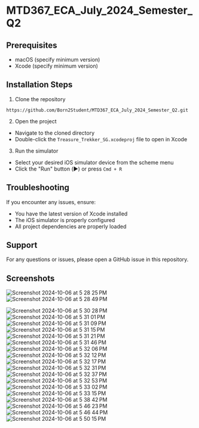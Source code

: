 # MTD367_ECA_July_2024_Semester_Q2

## Prerequisites
- macOS (specify minimum version)
- Xcode (specify minimum version)

## Installation Steps
1. Clone the repository
```
https://github.com/Born2Student/MTD367_ECA_July_2024_Semester_Q2.git
```

2. Open the project
- Navigate to the cloned directory
- Double-click the `Treasure_Trekker_SG.xcodeproj` file to open in Xcode

3. Run the simulator
- Select your desired iOS simulator device from the scheme menu
- Click the "Run" button (▶️) or press `Cmd + R`

## Troubleshooting
If you encounter any issues, ensure:
- You have the latest version of Xcode installed
- The iOS simulator is properly configured
- All project dependencies are properly loaded

## Support
For any questions or issues, please open a GitHub issue in this repository.

## Screenshots

![Screenshot 2024-10-06 at 5 28 25 PM](https://github.com/user-attachments/assets/022bd3be-7689-4f52-b441-011a629d7aa8)
![Screenshot 2024-10-06 at 5 28 49 PM](https://github.com/user-attachments/assets/68d0ab42-9419-4a33-896c-4f258b9e2c7f)

![Screenshot 2024-10-06 at 5 30 28 PM](https://github.com/user-attachments/assets/80882458-e1ef-4be1-95f0-72cc7fa13567)
![Screenshot 2024-10-06 at 5 31 01 PM](https://github.com/user-attachments/assets/de002681-1c4c-416f-b54e-29009728d7b4)
![Screenshot 2024-10-06 at 5 31 09 PM](https://github.com/user-attachments/assets/f989a6f2-3c49-4044-8a0e-b39806dc41ce)
![Screenshot 2024-10-06 at 5 31 15 PM](https://github.com/user-attachments/assets/238b09d5-abaa-40ea-a443-17789fdf3eaa)
![Screenshot 2024-10-06 at 5 31 21 PM](https://github.com/user-attachments/assets/300eb0b6-f2a6-4004-aea0-c36834c4e132)
![Screenshot 2024-10-06 at 5 31 46 PM](https://github.com/user-attachments/assets/59fd7726-7110-47d2-8541-481a6a854673)
![Screenshot 2024-10-06 at 5 32 06 PM](https://github.com/user-attachments/assets/28b214d8-f3d6-4927-9073-7ce9eb3f1df4)
![Screenshot 2024-10-06 at 5 32 12 PM](https://github.com/user-attachments/assets/1633b589-7f5a-4f78-b0a1-1d4614005fbf)
![Screenshot 2024-10-06 at 5 32 17 PM](https://github.com/user-attachments/assets/5e8afe53-e00a-4934-b85d-423b82095a39)
![Screenshot 2024-10-06 at 5 32 31 PM](https://github.com/user-attachments/assets/d71be365-1e7d-498c-b804-caa7e43f7455)
![Screenshot 2024-10-06 at 5 32 37 PM](https://github.com/user-attachments/assets/d2c4a953-546a-42a0-9d43-559e8139d64c)
![Screenshot 2024-10-06 at 5 32 53 PM](https://github.com/user-attachments/assets/e32b05c7-9d09-45a6-bdbb-2f1215bd7531)
![Screenshot 2024-10-06 at 5 33 02 PM](https://github.com/user-attachments/assets/041b73b0-510a-4764-ad30-bb985c46bafa)
![Screenshot 2024-10-06 at 5 33 15 PM](https://github.com/user-attachments/assets/2f3a3884-9a1f-48ac-9027-7e88595f6638)
![Screenshot 2024-10-06 at 5 38 42 PM](https://github.com/user-attachments/assets/33a01b3b-35bd-4a89-b0e5-5bfe08c8944d)
![Screenshot 2024-10-06 at 5 46 23 PM](https://github.com/user-attachments/assets/dd1a1db1-7cf9-40a7-afaa-55b4c63ce5e0)
![Screenshot 2024-10-06 at 5 46 44 PM](https://github.com/user-attachments/assets/b6e6e35e-8c99-4a82-bb09-c4e1cdbeb487)
![Screenshot 2024-10-06 at 5 50 15 PM](https://github.com/user-attachments/assets/c6f75864-2e55-4f4a-8a40-ecca7203589f)
